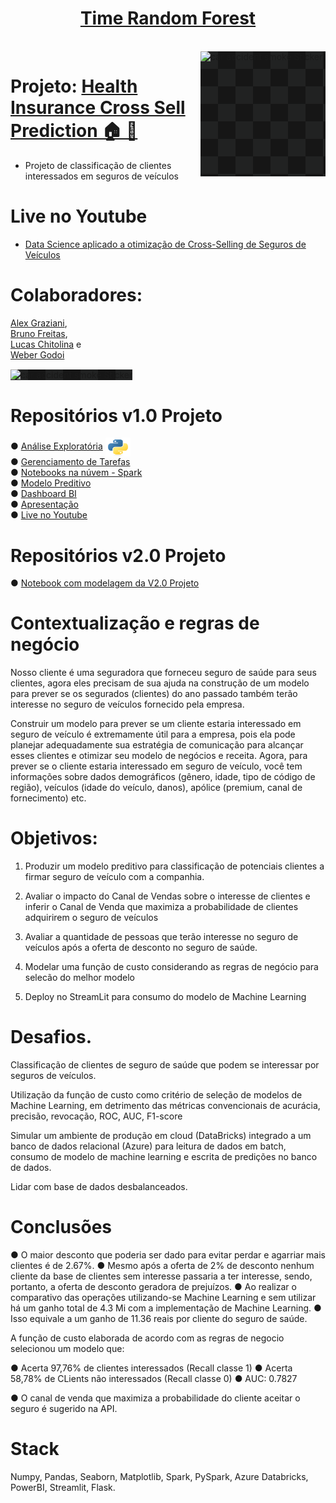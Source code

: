 <h1 align=center><a target="_blank" href="https://demo.gethugothemes.com/liva" rel="nofollow">Time Random Forest</a> <a  target="_blank"></a></h1>
</div>
 <div style="display: inline_block"><br>
<img align="right" img class="giphy-gif-img giphy-img-loaded" src="https://media1.giphy.com/media/4mc6Dsn9gyWTS/200w.gif?cid=ecf05e47bhsy1gj453r24ma84o3sdpb5x0l5uys3qfp3il1h&amp;rid=200w.gif&amp;ct=s" width="200" height="200" alt="car accident smoke Sticker" style="background: url(&quot;data:image/png;base64,iVBORw0KGgoAAAANSUhEUgAAADgAAAA4AQMAAACSSKldAAAABlBMVEUhIiIWFhYoSqvJAAAAGElEQVQY02MAAv7///8PWxqIPwDZw5UGABtgwz2xhFKxAAAAAElFTkSuQmCC&quot;) 0px 0px;">
 </div>
 
# Projeto: [Health Insurance Cross Sell Prediction 🏠 🏥](https://www.kaggle.com/anmolkumar/health-insurance-cross-sell-prediction)
- Projeto de classificação de clientes interessados em seguros de veículos

# Live no Youtube
- [Data Science aplicado a otimização de Cross-Selling de Seguros de Veículos](https://www.youtube.com/watch?v=u38TWKPP_Q4)

# Colaboradores:  
[Alex Graziani](https://github.com/awildt01),    
[Bruno Freitas](https://github.com/Freitashbruno),  
[Lucas Chitolina](https://github.com/Chitolina) e     
[Weber Godoi](https://github.com/webercg)    


<img align="center" img class="giphy-gif-img giphy-img-loaded" src="https://github.com/webercg/Data-Science-Projects/blob/main/Health-Insurance-Cross-Sell-Prediction/app-streamlit2.gif" width="800" height="600" alt="car accident smoke Sticker" style="background: url(&quot;data:image/png;base64,iVBORw0KGgoAAAANSUhEUgAAADgAAAA4AQMAAACSSKldAAAABlBMVEUhIiIWFhYoSqvJAAAAGElEQVQY02MAAv7///8PWxqIPwDZw5UGABtgwz2xhFKxAAAAAElFTkSuQmCC&quot;) 0px 0px;">

# Repositórios v1.0 Projeto
● [Análise Exploratória](https://github.com/webercg/Health-Insurance-Cross-Sell-Prediction/tree/main/EDA) <img align="center" alt="Jupyter" height="30" width="40" src="https://raw.githubusercontent.com/devicons/devicon/master/icons/python/python-original.svg">  
● [Gerenciamento de Tarefas](https://trello.com/b/Nypkyrp3/randomforest)  
● [Notebooks na núvem - Spark](https://github.com/webercg/Data-Science-Projects/tree/main/Health-Insurance-Cross-Sell-Prediction/Engenharia%20de%20dados/pyspark)  
● [Modelo Preditivo](https://github.com/webercg/Health-Insurance-Cross-Sell-Prediction/tree/main/API/model)  
● [Dashboard BI](https://github.com/webercg/Health-Insurance-Cross-Sell-Prediction/tree/main/DashBoard-PowerBI)  
● [Apresentação](https://github.com/webercg/Health-Insurance-Cross-Sell-Prediction/tree/main/apresentacao)  
● [Live no Youtube](https://www.youtube.com/watch?v=u38TWKPP_Q4)

# Repositórios v2.0 Projeto
● [Notebook com modelagem da V2.0 Projeto](https://github.com/webercg/Data-Science-Projects/blob/main/Health-Insurance-Cross-Sell-Prediction/Cross-Selling%20V2.0.ipynb) 


# Contextualização e regras de negócio

Nosso cliente é uma seguradora que forneceu seguro de saúde para seus clientes, agora eles precisam de sua ajuda na construção de um modelo para prever se os segurados (clientes) do ano passado também terão interesse no seguro de veículos fornecido pela empresa.

Construir um modelo para prever se um cliente estaria interessado em seguro de veículo é extremamente útil para a empresa, pois ela pode planejar adequadamente sua estratégia de comunicação para alcançar esses clientes e otimizar seu modelo de negócios e receita. Agora, para prever se o cliente estaria interessado em seguro de veículo, você tem informações sobre dados demográficos (gênero, idade, tipo de código de região), veículos (idade do veículo, danos), apólice (premium, canal de fornecimento) etc.


# Objetivos:

1) Produzir um modelo preditivo para classificação de potenciais clientes a firmar seguro de veículo com a companhia.

2) Avaliar o impacto do Canal de Vendas sobre o interesse de clientes e inferir o Canal de Venda que maximiza a probabilidade de clientes adquirirem o seguro de veículos

3) Avaliar a quantidade de pessoas que terão interesse no seguro de veículos após a oferta de desconto no seguro de saúde.

4) Modelar uma função de custo considerando as regras de negócio para selecão do melhor modelo

5) Deploy no StreamLit para consumo do modelo de Machine Learning


# Desafios.

Classificação de clientes de seguro de saúde que podem se interessar por seguros de veículos.

Utilização da função de custo como critério de seleção de modelos de Machine Learning, em detrimento das métricas convencionais de acurácia, precisão, revocação, ROC, AUC, F1-score

Simular um ambiente de produção em cloud (DataBricks) integrado a um banco de dados relacional (Azure) para leitura de dados em batch, consumo de modelo de machine learning e escrita de predições no banco de dados.

Lidar com base de dados desbalanceados.


# Conclusões

● O maior desconto que poderia ser dado para evitar perdar e agarriar mais clientes é de 2.67%.
● Mesmo após a oferta de 2% de desconto nenhum cliente da base de clientes sem interesse passaria a ter interesse, sendo, portanto, a oferta de desconto geradora de prejuízos.
● Ao realizar o comparativo das operações utilizando-se Machine Learning e sem utilizar há um ganho total de 4.3 Mi com a implementação de Machine Learning.
● Isso equivale a um ganho de 11.36 reais por cliente do seguro de saúde.


A função de custo elaborada de acordo com as regras de negocio selecionou um modelo que:

● Acerta 97,76% de clientes interessados (Recall classe 1)
● Acerta 58,78% de CLients não interessados (Recall classe 0)
● AUC: 0.7827 

● O canal de venda que maximiza a probabilidade do cliente aceitar o seguro é sugerido na API.


# Stack
Numpy, Pandas, Seaborn, Matplotlib, Spark, PySpark, Azure Databricks, PowerBI, Streamlit, Flask.
